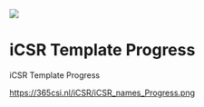 ![](https://365csi.nl/iCSR/iCSR_names_Progress.png)

# iCSR Template Progress

iCSR Template Progress

https://365csi.nl/iCSR/iCSR_names_Progress.png

